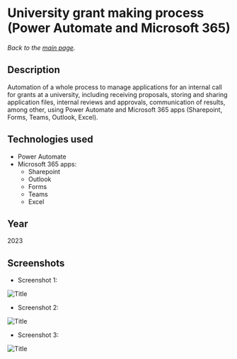 # University grant making process (Power Automate and Microsoft 365)

*Back to the [main page](https://camilovillam.github.io/).*

## Description

Automation of a whole process to manage applications for an internal call for grants at a university, including receiving proposals, storing and sharing application files, internal reviews and approvals, communication of results, among other, using Power Automate and Microsoft 365 apps (Sharepoint, Forms, Teams, Outlook, Excel).

## Technologies used

- Power Automate
- Microsoft 365 apps:
  - Sharepoint   
  - Outlook
  - Forms
  - Teams
  - Excel


## Year

2023


## Screenshots

- Screenshot 1:

![Title](url)


- Screenshot 2:

![Title](url)


- Screenshot 3:

![Title](url)
